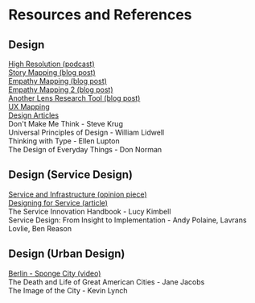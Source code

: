 # Resources and References

## Design
[High Resolution (podcast)](https://www.highresolution.design/) <br>
[Story Mapping (blog post)](https://medium.com/design-story/story-map-3cc64033128e#.hxja25kez) <br>
[Empathy Mapping (blog post)](https://medium.com/@boagworld/adapting-empathy-maps-for-ux-design-23893916dc3e#.6nborpf59) <br>
[Empathy Mapping 2 (blog post)](https://medium.com/the-xplane-collection/updated-empathy-map-canvas-46df22df3c8a) <br>
[Another Lens Research Tool (blog post)](https://airbnb.design/anotherlens/) <br>
[UX Mapping](https://www.nngroup.com/articles/ux-mapping-cheat-sheet/) <br>
[Design Articles](https://search.firstround.com/lists/julie-zhou-vp-of-design-at-facebook) <br>
Don't Make Me Think - Steve Krug <br>
Universal Principles of Design - William Lidwell <br>
Thinking with Type - Ellen Lupton <br>
The Design of Everyday Things - Don Norman

## Design (Service Design)
[Service and Infrastructure (opinion piece)](https://www.nytimes.com/2016/01/03/opinion/why-the-post-office-makes-america-great.html?_r=1) <br>
[Designing for Service (article)](http://www.dubberly.com/wp-content/uploads/2013/08/Dubberly_Design-for-service.pdf) <br>
The Service Innovation Handbook - Lucy Kimbell <br>
Service Design: From Insight to Implementation - Andy Polaine, Lavrans Lovlie, Ben Reason

## Design (Urban Design)
[Berlin - Sponge City (video)](https://www.youtube.com/watch?v=uWjGGvY65jk) <br>
The Death and Life of Great American Cities - Jane Jacobs <br>
The Image of the City - Kevin Lynch <br>
